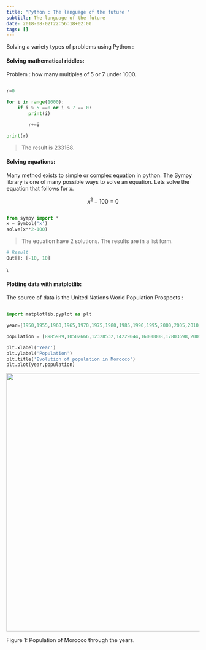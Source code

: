 ```yaml
---
title: "Python : The language of the future "
subtitle: The language of the future
date: 2018-08-02T22:56:18+02:00
tags: []
---
```


<!--more-->

Solving a variety types of problems using Python :

#### Solving mathematical riddles:
Problem : how many multiples of 5 or 7 under 1000.

```python

r=0

for i in range(1000):
    if i % 5 ==0 or i % 7 == 0:
        print(i)

        r+=i

print(r)

```
> The result is 233168.

#### Solving equations:

Many method exists to simple or complex equation in python. The Sympy library is one of many possible ways to solve an equation. Lets solve the equation that follows for x.

$$
x^2-100=0
$$

```python

from sympy import *
x = Symbol('x')
solve(x**2-100)
```
> The equation have 2 solutions. The results are in a list form.

```python
# Result
Out[]: [-10, 10]

```
\
#### Plotting data with matplotlib:

The source of data is the United Nations World Population Prospects :

```python

import matplotlib.pyplot as plt

year=[1950,1955,1960,1965,1970,1975,1980,1985,1990,1995,2000,2005,2010,2015,2016,2017,2018]

population = [8985989,10502666,12328532,14229044,16000008,17803698,20019847,22537376,24879136,27075232,28849621,30521070,32409639,34803322,35276786,35739580,36191805]

plt.xlabel('Year')
plt.ylabel('Population')
plt.title('Evolution of population in Morocco')
plt.plot(year,population)

```


<div class="figure"><span id="fig:pie"></span>
<img src="f.png" alt="" width="672" />
<p class="caption">
Figure 1: Population of Morocco through the years.
</p>
</div>
